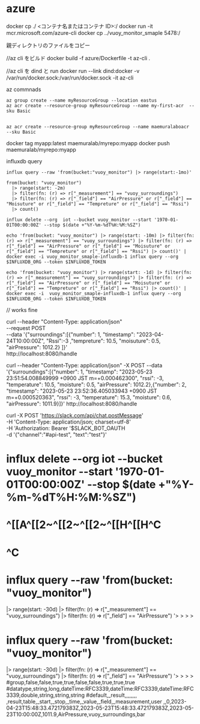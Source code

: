 # azure

docker cp ./ <コンテナ名またはコンテナ ID>:/
docker run -it mcr.microsoft.com/azure-cli
docker cp ../vuoy_monitor_smaple 5478:/

親ディレクトリのファイルをコピー

//az cli をビルド
docker build -f azure/Dockerfile -t az-cli .

//az cli を dind と run
docker run --link dind:docker -v /var/run/docker.sock:/var/run/docker.sock -it az-cli

az commnads

```
az group create --name myResourceGroup --location eastus
az acr create --resource-group myResourceGroup --name my-first-acr  --sku Basic


az acr create --resource-group myResourceGroup --name maemuralaboacr  --sku Basic
```

docker tag myapp:latest maemuralab/myrepo:myapp
docker push maemuralab/myrepo:myapp

influxdb query

```
influx query --raw 'from(bucket:"vuoy_monitor") |> range(start:-1mo)'

```

```
from(bucket: "vuoy_monitor")
  |> range(start: -2m)
  |> filter(fn: (r) => r["_measurement"] == "vuoy_surroundings")
  |> filter(fn: (r) => r["_field"] == "AirPressure" or r["_field"] == "Moisuture" or r["_field"] == "Tempreture" or r["_field"] == "Rssi")
  |> count()
```

```flux
influx delete --org  iot --bucket vuoy_monitor --start '1970-01-01T00:00:00Z' --stop $(date +"%Y-%m-%dT%H:%M:%SZ")
```

```
echo 'from(bucket: "vuoy_monitor") |> range(start: -10m) |> filter(fn: (r) => r["_measurement"] == "vuoy_surroundings") |> filter(fn: (r) => r["_field"] == "AirPressure" or r["_field"] == "Moisuture" or r["_field"] == "Tempreture" or r["_field"] == "Rssi") |> count()' | docker exec -i vuoy_monitor_smaple-influxdb-1 influx query --org $INFLUXDB_ORG --token $INFLUXDB_TOKEN

echo 'from(bucket: "vuoy_monitor") |> range(start: -1d) |> filter(fn: (r) => r["_measurement"] == "vuoy_surroundings") |> filter(fn: (r) => r["_field"] == "AirPressure" or r["_field"] == "Moisuture" or r["_field"] == "Tempreture" or r["_field"] == "Rssi") |> count()' | docker exec -i  vuoy_monitor_smaple-influxdb-1 influx query --org $INFLUXDB_ORG --token $INFLUXDB_TOKEN
```

// works fine

curl --header "Content-Type: application/json" \
 --request POST \
 --data '{"surroundings":[{"number": 1, "timestamp": "2023-04-24T10:00:00Z", "Rssi":-3 ,"tempreture": 10.5, "moisuture": 0.5, "airPressure": 1012.2} ]}' \
 http://localhost:8080/handle

curl --header "Content-Type: application/json" -X POST --data '{"surroundings":[{"number": 1, "timestamp": "2023-05-23 23:51:54.008849999 +0900 JST m=+0.000462300", "rssi": -3, "temperature": 10.5, "moisture": 0.5, "airPressure": 1012.2},{"number": 2, "timestamp": "2023-05-23 23:52:36.405033943 +0900 JST m=+0.000520363", "rssi": -3, "temperature": 15.3, "moisture": 0.6, "airPressure": 1011.9}]}' http://localhost:8080/handle

curl -X POST 'https://slack.com/api/chat.postMessage' \
-H 'Content-Type: application/json; charset=utf-8' \
-H 'Authorization: Bearer '$SLACK_BOT_OAUTH \
-d '{"channel":"#api-test", "text":"test"}'

# influx delete --org iot --bucket vuoy_monitor --start '1970-01-01T00:00:00Z' --stop $(date +"%Y-%m-%dT%H:%M:%SZ")

# ^[[A^[[2~^[[2~^[[2~^[[H^[[H^C

# ^C

# influx query --raw 'from(bucket: "vuoy_monitor")

|> range(start: -30d)
|> filter(fn: (r) => r["_measurement"] == "vuoy_surroundings")
|> filter(fn: (r) => r["_field"] == "AirPressure")
'> > > >

# influx query --raw 'from(bucket: "vuoy_monitor")

|> range(start: -30d)
|> filter(fn: (r) => r["_measurement"] == "vuoy_surroundings")
|> filter(fn: (r) => r["_field"] == "AirPressure")
'> > > >
#group,false,false,true,true,false,false,true,true,true
#datatype,string,long,dateTime:RFC3339,dateTime:RFC3339,dateTime:RFC3339,double,string,string,string
#default,\_result,,,,,,,,
,result,table,\_start,\_stop,\_time,\_value,\_field,\_measurement,user
,,0,2023-04-23T15:48:33.472179383Z,2023-05-23T15:48:33.472179383Z,2023-05-23T10:00:00Z,1011.9,AirPressure,vuoy_surroundings,bar
